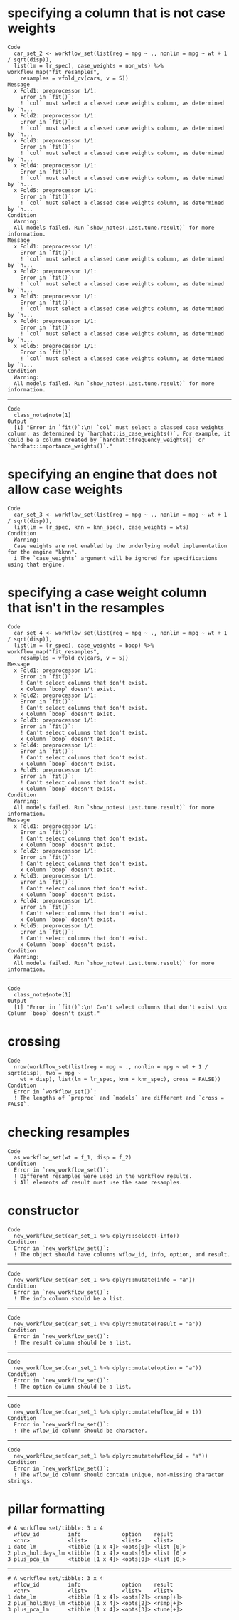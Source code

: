 # specifying a column that is not case weights

    Code
      car_set_2 <- workflow_set(list(reg = mpg ~ ., nonlin = mpg ~ wt + 1 / sqrt(disp)),
      list(lm = lr_spec), case_weights = non_wts) %>% workflow_map("fit_resamples",
        resamples = vfold_cv(cars, v = 5))
    Message
      x Fold1: preprocessor 1/1:
        Error in `fit()`:
        ! `col` must select a classed case weights column, as determined by `h...
      x Fold2: preprocessor 1/1:
        Error in `fit()`:
        ! `col` must select a classed case weights column, as determined by `h...
      x Fold3: preprocessor 1/1:
        Error in `fit()`:
        ! `col` must select a classed case weights column, as determined by `h...
      x Fold4: preprocessor 1/1:
        Error in `fit()`:
        ! `col` must select a classed case weights column, as determined by `h...
      x Fold5: preprocessor 1/1:
        Error in `fit()`:
        ! `col` must select a classed case weights column, as determined by `h...
    Condition
      Warning:
      All models failed. Run `show_notes(.Last.tune.result)` for more information.
    Message
      x Fold1: preprocessor 1/1:
        Error in `fit()`:
        ! `col` must select a classed case weights column, as determined by `h...
      x Fold2: preprocessor 1/1:
        Error in `fit()`:
        ! `col` must select a classed case weights column, as determined by `h...
      x Fold3: preprocessor 1/1:
        Error in `fit()`:
        ! `col` must select a classed case weights column, as determined by `h...
      x Fold4: preprocessor 1/1:
        Error in `fit()`:
        ! `col` must select a classed case weights column, as determined by `h...
      x Fold5: preprocessor 1/1:
        Error in `fit()`:
        ! `col` must select a classed case weights column, as determined by `h...
    Condition
      Warning:
      All models failed. Run `show_notes(.Last.tune.result)` for more information.

---

    Code
      class_note$note[1]
    Output
      [1] "Error in `fit()`:\n! `col` must select a classed case weights column, as determined by `hardhat::is_case_weights()`. For example, it could be a column created by `hardhat::frequency_weights()` or `hardhat::importance_weights()`."

# specifying an engine that does not allow case weights

    Code
      car_set_3 <- workflow_set(list(reg = mpg ~ ., nonlin = mpg ~ wt + 1 / sqrt(disp)),
      list(lm = lr_spec, knn = knn_spec), case_weights = wts)
    Condition
      Warning:
      Case weights are not enabled by the underlying model implementation for the engine "kknn".
      i The `case_weights` argument will be ignored for specifications using that engine.

# specifying a case weight column that isn't in the resamples

    Code
      car_set_4 <- workflow_set(list(reg = mpg ~ ., nonlin = mpg ~ wt + 1 / sqrt(disp)),
      list(lm = lr_spec), case_weights = boop) %>% workflow_map("fit_resamples",
        resamples = vfold_cv(cars, v = 5))
    Message
      x Fold1: preprocessor 1/1:
        Error in `fit()`:
        ! Can't select columns that don't exist.
        x Column `boop` doesn't exist.
      x Fold2: preprocessor 1/1:
        Error in `fit()`:
        ! Can't select columns that don't exist.
        x Column `boop` doesn't exist.
      x Fold3: preprocessor 1/1:
        Error in `fit()`:
        ! Can't select columns that don't exist.
        x Column `boop` doesn't exist.
      x Fold4: preprocessor 1/1:
        Error in `fit()`:
        ! Can't select columns that don't exist.
        x Column `boop` doesn't exist.
      x Fold5: preprocessor 1/1:
        Error in `fit()`:
        ! Can't select columns that don't exist.
        x Column `boop` doesn't exist.
    Condition
      Warning:
      All models failed. Run `show_notes(.Last.tune.result)` for more information.
    Message
      x Fold1: preprocessor 1/1:
        Error in `fit()`:
        ! Can't select columns that don't exist.
        x Column `boop` doesn't exist.
      x Fold2: preprocessor 1/1:
        Error in `fit()`:
        ! Can't select columns that don't exist.
        x Column `boop` doesn't exist.
      x Fold3: preprocessor 1/1:
        Error in `fit()`:
        ! Can't select columns that don't exist.
        x Column `boop` doesn't exist.
      x Fold4: preprocessor 1/1:
        Error in `fit()`:
        ! Can't select columns that don't exist.
        x Column `boop` doesn't exist.
      x Fold5: preprocessor 1/1:
        Error in `fit()`:
        ! Can't select columns that don't exist.
        x Column `boop` doesn't exist.
    Condition
      Warning:
      All models failed. Run `show_notes(.Last.tune.result)` for more information.

---

    Code
      class_note$note[1]
    Output
      [1] "Error in `fit()`:\n! Can't select columns that don't exist.\nx Column `boop` doesn't exist."

# crossing

    Code
      nrow(workflow_set(list(reg = mpg ~ ., nonlin = mpg ~ wt + 1 / sqrt(disp), two = mpg ~
        wt + disp), list(lm = lr_spec, knn = knn_spec), cross = FALSE))
    Condition
      Error in `workflow_set()`:
      ! The lengths of `preproc` and `models` are different and `cross = FALSE`.

# checking resamples

    Code
      as_workflow_set(wt = f_1, disp = f_2)
    Condition
      Error in `new_workflow_set()`:
      ! Different resamples were used in the workflow results.
      i All elements of result must use the same resamples.

# constructor

    Code
      new_workflow_set(car_set_1 %>% dplyr::select(-info))
    Condition
      Error in `new_workflow_set()`:
      ! The object should have columns wflow_id, info, option, and result.

---

    Code
      new_workflow_set(car_set_1 %>% dplyr::mutate(info = "a"))
    Condition
      Error in `new_workflow_set()`:
      ! The info column should be a list.

---

    Code
      new_workflow_set(car_set_1 %>% dplyr::mutate(result = "a"))
    Condition
      Error in `new_workflow_set()`:
      ! The result column should be a list.

---

    Code
      new_workflow_set(car_set_1 %>% dplyr::mutate(option = "a"))
    Condition
      Error in `new_workflow_set()`:
      ! The option column should be a list.

---

    Code
      new_workflow_set(car_set_1 %>% dplyr::mutate(wflow_id = 1))
    Condition
      Error in `new_workflow_set()`:
      ! The wflow_id column should be character.

---

    Code
      new_workflow_set(car_set_1 %>% dplyr::mutate(wflow_id = "a"))
    Condition
      Error in `new_workflow_set()`:
      ! The wflow_id column should contain unique, non-missing character strings.

# pillar formatting

    # A workflow set/tibble: 3 x 4
      wflow_id         info             option    result    
      <chr>            <list>           <list>    <list>    
    1 date_lm          <tibble [1 x 4]> <opts[0]> <list [0]>
    2 plus_holidays_lm <tibble [1 x 4]> <opts[0]> <list [0]>
    3 plus_pca_lm      <tibble [1 x 4]> <opts[0]> <list [0]>

---

    # A workflow set/tibble: 3 x 4
      wflow_id         info             option    result   
      <chr>            <list>           <list>    <list>   
    1 date_lm          <tibble [1 x 4]> <opts[2]> <rsmp[+]>
    2 plus_holidays_lm <tibble [1 x 4]> <opts[2]> <rsmp[+]>
    3 plus_pca_lm      <tibble [1 x 4]> <opts[3]> <tune[+]>

